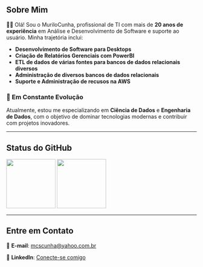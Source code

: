 ## Sobre Mim

👨‍💻 Olá! Sou o MuriloCunha, profissional de TI com mais de **20 anos de experiência** em Análise e Desenvolvimento de Software e suporte ao usuário. Minha trajetória inclui:

- **Desenvolvimento de Software para Desktops**
- **Criação de Relatórios Gerenciais com PowerBI**
- **ETL de dados de várias fontes para bancos de dados relacionais diversos**
- **Administração de diversos bancos de dados relacionais**
- **Suporte e Administração de recusos na AWS**

### 🚀 Em Constante Evolução
Atualmente, estou me especializando em **Ciência de Dados** e **Engenharia de Dados**, com o objetivo de dominar tecnologias modernas e contribuir com projetos inovadores.

---

## Status do GitHub

<div>
  <img height="130em" src="https://github-readme-stats.vercel.app/api?username=mcscunha&show_icons=true&theme=dark&include_all_commits=true&count_private=true" />
  <img height="130em" src="https://github-readme-stats.vercel.app/api/top-langs/?username=mcscunha&layout=compact&langs_count=7&theme=dark&count_private=true" />
</div>

---

## Entre em Contato

📧 **E-mail**: [mcscunha@yahoo.com.br](mailto:mcscunha@yahoo.com.br)

🔗 **LinkedIn**: [Conecte-se comigo](https://www.linkedin.com/in/murilo-cunha-12154155/?locale=pt_BR)


